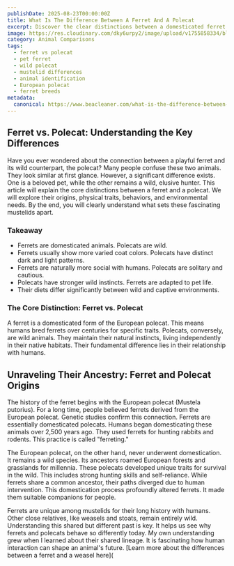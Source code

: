 ```yaml
---
publishDate: 2025-08-23T00:00:00Z
title: What Is The Difference Between A Ferret And A Polecat
excerpt: Discover the clear distinctions between a domesticated ferret and a wild polecat, from origins and appearance to behavior and habitat.
image: https://res.cloudinary.com/dky6urpy2/image/upload/v1755858334/blog_image_1755858334_ttg6g8.webp
category: Animal Comparisons
tags:
  - ferret vs polecat
  - pet ferret
  - wild polecat
  - mustelid differences
  - animal identification
  - European polecat
  - ferret breeds
metadata:
  canonical: https://www.beacleaner.com/what-is-the-difference-between-a-ferret-and-a-polecat
---
```


## Ferret vs. Polecat: Understanding the Key Differences

Have you ever wondered about the connection between a playful ferret and its wild counterpart, the polecat? Many people confuse these two animals. They look similar at first glance. However, a significant difference exists. One is a beloved pet, while the other remains a wild, elusive hunter. This article will explain the core distinctions between a ferret and a polecat. We will explore their origins, physical traits, behaviors, and environmental needs. By the end, you will clearly understand what sets these fascinating mustelids apart.

### Takeaway

*   Ferrets are domesticated animals. Polecats are wild.
*   Ferrets usually show more varied coat colors. Polecats have distinct dark and light patterns.
*   Ferrets are naturally more social with humans. Polecats are solitary and cautious.
*   Polecats have stronger wild instincts. Ferrets are adapted to pet life.
*   Their diets differ significantly between wild and captive environments.

### The Core Distinction: Ferret vs. Polecat

A ferret is a domesticated form of the European polecat. This means humans bred ferrets over centuries for specific traits. Polecats, conversely, are wild animals. They maintain their natural instincts, living independently in their native habitats. Their fundamental difference lies in their relationship with humans.

## Unraveling Their Ancestry: Ferret and Polecat Origins

The history of the ferret begins with the European polecat (Mustela putorius). For a long time, people believed ferrets derived from the European polecat. Genetic studies confirm this connection. Ferrets are essentially domesticated polecats. Humans began domesticating these animals over 2,500 years ago. They used ferrets for hunting rabbits and rodents. This practice is called "ferreting."

The European polecat, on the other hand, never underwent domestication. It remains a wild species. Its ancestors roamed European forests and grasslands for millennia. These polecats developed unique traits for survival in the wild. This includes strong hunting skills and self-reliance. While ferrets share a common ancestor, their paths diverged due to human intervention. This domestication process profoundly altered ferrets. It made them suitable companions for people.

Ferrets are unique among mustelids for their long history with humans. Other close relatives, like weasels and stoats, remain entirely wild. Understanding this shared but different past is key. It helps us see why ferrets and polecats behave so differently today. My own understanding grew when I learned about their shared lineage. It is fascinating how human interaction can shape an animal's future. [Learn more about the differences between a ferret and a weasel here](
